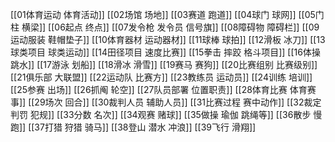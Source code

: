 [[01体育运动 体育活动]]
[[02场馆 场地]]
[[03赛道 跑道]]
[[04球门 球网]]
[[05门柱 横梁]]
[[06起点 终点]]
[[07发令枪 发令员 信号旗]]
[[08障碍物 障碍栏]]
[[09运动服装 鞋帽垫子]]
[[10体育器材 运动器材]]
[[11球棒 球拍]]
[[12滑板 冰刀]]
[[13球类项目 球类运动]]
[[14田径项目 速度比赛]]
[[15拳击 摔跤 格斗项目]]
[[16体操 跳水]]
[[17游泳 划船]]
[[18滑冰 滑雪]]
[[19赛马 赛狗]]
[[20比赛组别 比赛级别]]
[[21俱乐部 大联盟]]
[[22运动队 比赛方]]
[[23教练员 运动员]]
[[24训练 培训]]
[[25参赛 出场]]
[[26抓阄 轮空]]
[[27队员部署 位置职责]]
[[28体育比赛 体育赛事]]
[[29场次 回合]]
[[30裁判人员 辅助人员]]
[[31比赛过程 赛中动作]]
[[32裁定 判罚 犯规]]
[[33分数 名次]]
[[34观赛 赌球]]
[[35做操 瑜伽 跳绳等]]
[[36散步 慢跑]]
[[37打猎 狩猎 骑马]]
[[38登山 潜水 冲浪]]
[[39飞行 滑翔]]
